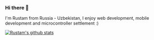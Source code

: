 ### Hi there 👋
I'm Rustam from Russia - Uzbekistan, I enjoy web development, mobile development and microcontroller settlement :)

[![Rustam's github stats](https://github-readme-stats.vercel.app/api?username=zyderus)](https://github.com/zyderus/github-readme-stats)
